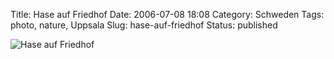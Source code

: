 Title: Hase auf Friedhof
Date: 2006-07-08 18:08
Category: Schweden
Tags: photo, nature, Uppsala
Slug: hase-auf-friedhof
Status: published

![Hase auf
Friedhof](/pic/hase.jpg "Hase auf Friedhof")

